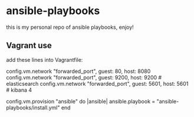 # ansible-playbooks
this is my personal repo of ansible playbooks, enjoy!

## Vagrant use
add these lines into Vagrantfile:

config.vm.network "forwarded_port", guest: 80, host: 8080
config.vm.network "forwarded_port", guest: 9200, host: 9200 # elasticsearch
config.vm.network "forwarded_port", guest: 5601, host: 5601 # kibana 4

config.vm.provision "ansible" do |ansible|
  ansible.playbook = "ansible-playbooks/install.yml"
end